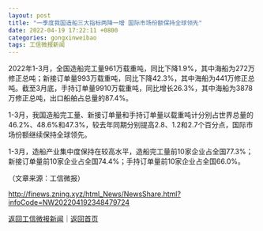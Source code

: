 ```yaml
---
layout: post
title: "一季度我国造船三大指标两降一增 国际市场份额保持全球领先"
date: 2022-04-19 17:22:11 +0800
categories: gongxinweibao
tags: 工信微报新闻
---
```

<p>2022年1-3月，全国造船完工量961万载重吨，同比下降1.9%，其中海船为272万修正总吨；新接订单量993万载重吨，同比下降42.3%，其中海船为441万修正总吨。截至3月底，手持订单量9910万载重吨，同比增长26.3%，其中海船为3878万修正总吨，出口船舶占总量的87.4%。</p>
 <p>1-3月，我国造船完工量、新接订单量和手持订单量以载重吨计分别占世界总量的46.2%、48.6%和47.3%，较去年同期分别提高2.8、1.2和2.7个百分点，国际市场份额继续保持全球领先。</p>
 <p>1-3月，造船产业集中度保持在较高水平，造船完工量前10家企业占全国77.3%；新接订单量前10家企业占全国74.4%；手持订单量前10家企业占全国66.0%。</p><p class="em_media">（文章来源：工信微报）</p>

<http://finews.zning.xyz/html_News/NewsShare.html?infoCode=NW202204192348479724>

[返回工信微报新闻](//finews.withounder.com/category/gongxinweibao.html)｜[返回首页](//finews.withounder.com/)